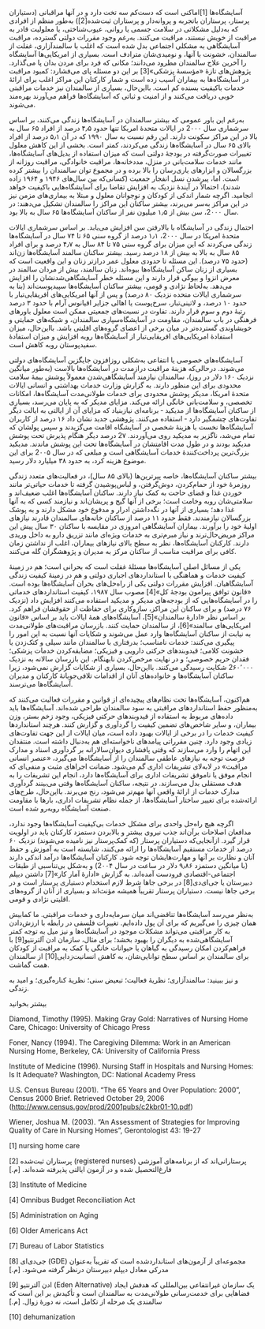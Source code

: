   آسایشگاه‌ها [1]اماکنی است که دست‌کم سه تخت دارد و در آنها مراقبانی (دستیاران پرستار، پرستاران باتجربه و پروانه‌دار و پرستاران ثبت‌شده[2]) به‌طور منظم از افرادی که به‌دلیل مشکلاتی در سلامت جسمی یا روانی، عیوب‌شناختی، یا معلولیت قادر به مراقبت از خویش نیستند، مراقبت می‌کنند. به‌رغم وجود مقررات دولتی گسترده، مراقبت آسایشگاهی به مشکلی اجتماعی بدل شده است که اغلب با سالمندآزاری، غفلت از سالمندان، خشونت با آنها، و نومیدی‌شان مترادف است. بسیاری از امریکایی‌ها آسایشگاه را آخرین علاج سالمندان مطرود می‌دانند؛ مکانی که فرد برای مردن بدان پا می‌گذارد. پژوهش‌های تازۀ «مؤسسۀ پزشکی»[3] بر این دو مسئله پای می‌فشارد: کمبود مراقبت در آسایشگاه‌ها به بیماران آسیب زده است و شمار کارکنان این مراکز اغلب برای ارائۀ خدمات باکیفیت بسنده کم است. بااین‌حال، بسیاری از سالمندان نیز خدمات مراقبتی خوبی دریافت می‌کنند و از امنیت و ثباتی که آسایشگاه‌ها فراهم می‌آورند بهره‌مند می‌شوند.

 به‌رغم این باور عمومی که بیشتر سالمندان در آسایشگاه‌ها زندگی می‌کنند، بر اساس سرشماری سال 2۰۰۰ در ایالات متحدهٔ امریکا تنها حدود ۴٫۵ درصد از افراد ۶۵ سال به بالا در این مراکز سکونت دارند. این رقم نسبت به سال ۱۹۹۰ که در آن ۵٫۱ درصد از افراد بالای ۶۵ سال در آسایشگاه‌ها زندگی می‌کردند، کمتر است. بخشی از این کاهش معلول تغییرات صورت‌گرفته در بودجهٔ دولتی است که میزان استفاده از بدیل‌های آسایشگاه‌ها، مانند خدمات سلامت‌بانی در منزل، مددخانه‌ها، مراقبت خانوادگی، مراقبت روزانه از بزرگسالان و ابزارهای یاری‌رسان را بالا برده و در مجموع توان سالمندان را بیشتر کرده است. اما، پیرشدن نسل انفجار جمعیت (کسانی‌که بین سال‌های ۱۹۴۶ و ۱۹۶۴ زاده شدند)، احتمالاً در آیندهٔ نزدیک به افزایش تقاضا برای آسایشگاه‌هایی باکیفیت خواهد انجامید. اگرچه شمار اندکی از کودکان و نوجوانان معلول و مبتلا به بیماری‌های مزمن نیز در این مراکز به‌سر می‌برند، بیشتر ساکنان این مراکز را سالمندان تشکیل می‌دهند: در سال 2۰۰۰، سن بیش از ۱٫۵ میلیون نفر از ساکنان آسایشگاه‌ها ۶۵ سال به بالا بود.

احتمال زندگی در آسایشگاه با بالارفتن سن افزایش می‌یابد. بر اساس سرشماری ایالات متحدهٔ امریکا در سال 2۰۰۰، ۱٫۱ درصد از گروه سنی ۶۵ تا ۷۴ سال در آسایشگاه‌ها زندگی می‌کردند که این میزان برای گروه سنی ۷۵ تا ۸۴ سال به ۴٫۷ درصد و برای افراد ۸۵ سال به بالا به بیش از ۱۸ درصد رسید. بیشتر ساکنان سالمند آسایشگاه‌ها زن‌اند (حدود ۷۵ درصد). این مسئله تا حدودی معلول عمر درازتر زنان و این واقعیت است که بسیاری از زنان ساکن آسایشگاه‌ها بیوه‌اند. زنان سالمند، بیش از مردان سالمند در معرض انزوا و بیوگی قرار دارند و این مسئله خطر آسایشگاهی‌شدنشان را افزایش می‌دهد. به‌لحاظ نژادی و قومی، بیشتر ساکنان آسایشگاه‌ها سپیدپوست‌اند (بنا به سرشماری ایالات متحده نزدیک ۸۰ درصد) و پس از آنها امریکایی‌های افریقایی‌تبار با حدود ۱۰ درصد، و لاتینی‌تبار، سرخ‌پوست یا اهالی جزایر اقیانوس آرام با حدود ۳ درصد رتبهٔ دوم و سوم قرار دارند. تفاوت در نسبت‌های جمعیتی ممکن است معلول باورهای فرهنگی در باب سالمندان، مقاومت در آسایشگاه‌سپاری سالمندان، و شبکه‌های حمایتی و خویشاوندی گسترده‌تر در میان برخی از اعضای گروه‌های اقلیتی باشد. بااین‌حال، میزان استفادۀ امریکایی‌های افریقایی‌تبار از آسایشگاه‌ها روبه افزایش و میزان استفادۀ سفیدپوستان روبه کاهش است.

آسایشگاه‌های خصوصی یا انتفاعی به‌شکلی روزافزون جایگزین آسایشگاه‌های دولتی می‌شوند. درحالی‌که هزینهٔ مراقبت درازمدت در آسایشگاه‌ها بالاست (به‌طور میانگین نزدیک ۱۶۰ دلار در روز)، سالمندان نیازمند آسایشگاهی‌شدن معمولاً پوشش بیمهٔ سلامت محدودی برای این منظور دارند. به گزارش وزارت خدمات بهداشتی و انسانی ایالات متحدهٔ امریکا، مدیکر پوشش محدودی برای خدمات طولانی‌مدت آسایشگاه‌ها، امکانات تخصصی، و سلامت‌بانی خانگی ارائه می‌کند. مزایای مدیکر که به پایان می‌رسد، بسیاری از ساکنان آسایشگاه‌ها از مدیکید ‐ برنامه‌ای نیازبنیاد که مزایای آن از ایالتی به ایالت دیگر تفاوت‌های چشمگیر دارد ‐ استفاده می‌کنند. پژوهشی جدید نشان داد ۱۶ درصد از کاربران آسایشگاه‌ها نخست با هزینۀ شخصی در آسایشگاه اقامت می‌گزیدند و سپس پولشان که تمام می‌شد، ناگزیر به مدیکید روی می‌آوردند. 2۷ درصد دیگر هنگام پذیرش تحت پوشش مدیکید بودند و در طول مدت اقامتشان در آسایشگاه‌ها تحت این پوشش ماندند. مدیکید بزرگ‌ترین پرداخت‌کنندۀ خدمات آسایشگاهی است و مبلغی که در سال 2۰۰۵ برای این موضوع هزینه کرد، به حدود ۳۸ میلیارد دلار رسید.

بیشتر ساکنان آسایشگاه‌ها، خاصه پیرترین‌ها (بالای ۸۵ سال)، در فعالیت‌های متعدد زندگی روزمرهٔ خود از حمام‌کردن، دوش‌گرفتن، و لباس‌پوشیدن گرفته تا خدمات حیاتی‌تر مانند خوردن غذا و قضای حاجت به کمک نیاز دارند. ساکنان آسایشگاه‌ها اغلب ضعیف‌اند و سلامتی‌شان روبه وخامت است؛ برخی از آنها گیج و پریشان‌اند و نیازمند کسی که به آنها غذا دهد؛ بسیاری از آنها در نگه‌داشتن ادرار و مدفوع خود مشکل دارند و به پوشک بزرگسالان نیازمندند. فقط حدود ۱۱ درصد از ساکنان خانه‌های سالمندان قادرند نیازهای اولیهٔ خود را برآورند. بیماران آسایشگاهی امروزی در مقایسه با ساکنان ۳۰ سال پیش این مراکز مریض‌حال‌ترند و نیاز مبرم‌تری به خدمات ویژه‌ای مانند تزریق دارو به داخل وریدی دارند. کارکنان آسایشگاه‌ها، نظر به سطح بالای نیازهای بیماران، اغلب از نداشتن زمان کافی برای مراقبت مناسب از ساکنان مرکز به مدیران و پژوهشگران گله می‌کنند.

 یکی از مسائل اصلی آسایشگاه‌ها مسئلهٔ غفلت است که بحرانی است؛ هم در زمینۀ کیفیت خدمات و هماهنگی با استانداردهای اجباری دولتی و هم در زمینۀ کیفیت زندگی آسایشگاهیان. افزایش مقررات دولتی یکی از راه‌حل‌های بحران آسایشگاه‌ها بوده است. «قانون توافق پیرامون بودجهٔ کل»[4] مصوب سال ۱۹۸۷، کیفیت استانداردهای خدماتی را در آسایشگاه‌هایی که از بودجه‌های مدیکر و مدیکید استفاده می‌کنند افزایش داد (نزدیک ۷۶ درصد) و برای ساکنان این مراکز، سازوکاری برای حفاظت از حقوقشان فراهم کرد. بر اساس نظر «ادارۀ سالمندان»[5]، آسایشگاه‌های همۀ ایالات باید بر اساس «قانون امریکایی‌های سالمند»[6]، از سالمندان حمایت کنند. بازرسان مراقبت‌های طولانی‌مدت به نیابت از ساکنان آسایشگاه‌ها وارد عمل می‌شوند و شکایات آنها نسبت به این امور را پیگیری می‌کنند: خدمات نامناسب؛ بدرفتاری با سالمندان مانند سیلی و کتک‌زدن یا خشونت کلامی؛ قیدوبندهای حرکتی دارویی و فیزیکی؛ مضایقه‌کردن خدمات پزشکی؛ فقدان حریم خصوصی؛ و در نهایت مرخص‌کردن نابهنگام. این بازرسان سالانه به نزدیک 2۶۰٬۰۰۰ شکایت رسیدگی می‌کنند. بااین‌حال، بسیاری از شکایات گزارش نمی‌شود، زیرا ساکنان آسایشگاه‌ها و خانواده‌های آنان از اقدامات تلافی‌جویانهٔ کارکنان و مدیران آسایشگاه‌ها می‌ترسند.

 هم‌اکنون، آسایشگاه‌ها تحت نظام‌های پیچیده‌ای از قوانین و مقررات فعالیت می‌کنند که به‌منظور حفظ استانداردهای مراقبتی به سود سالمندان طراحی شده‌اند. آسایشگاه‌ها باید داده‌های مربوط به استفاده از قیدوبندهای حرکتی فیزیکی، وجود زخم بستر، وزن بیماران، و سایر شاخص‌های تضمین کیفیت را گردآوری و گزارش کنند. هرچند استانداردها کیفیت خدمات را در برخی از ایالات بهبود داده است، میان ایالات از این جهت تفاوت‌های زیادی وجود دارد. چنین مقرراتی پیامدهای ناخواسته‌ای هم به‌دنبال داشته است. منتقدان این اتهام را وارد می‌سازند که وقتی پافشاری دیوان‌سالارانه بر گردآوری اسناد و مدارک فرصت توجه به نیازهای عاطفی سالمندان را از آسایشگاه‌ها می‌گیرد، «عنصر انسانی مراقبت» در لابه‌لای تشریفات اداری گم می‌شود. ضمانت اجراهای مثبت و منفی‌ای که انجام موفق یا ناموفق تشریفات اداری برای آسایشگاه‌ها دارد، انجام این تشریفات را به هدف مستقلی بدل می‌سازند. در نتیجه، ساکنان آسایشگاه‌ها وقتی می‌بینند گردآوری مدارک خدمات از ارائهٔ واقعی آنها مهم‌تر می‌شود، رنج می‌برند. بااین‌حال، طرح‌های ارائه‌شده برای تغییر ساختار آسایشگاه‌ها، از جمله نظام تشریفات اداری، بارها با مقاومت صنعت آسایشگاه روبه‌رو شده است. 

اگرچه هیچ راه‌حل واحدی برای مشکل خدمات بی‌کیفیت آسایشگاه‌ها وجود ندارد، مدافعان اصلاحات برآن‌اند جذب نیروی بیشتر و بالابردن دستمزد کارکنان باید در اولویت قرار گیرد. ازآنجایی‌که دستیاران پرستار (که کمک‌پرستار نیز نامیده می‌شوند) نزدیک ۶۰ درصد از خدمات مستقیم آسایشگاه‌ها را ارائه می‌کنند، شایسته است به آموزش و حفظ آنان و نظارت بر آنها و مهارت‌هایشان توجه شود. کارکنان آسایشگاه‌ها درآمد اندکی دارند (با میانگین دستمزد ۹٫۸۶ دلار در ساعت در سال 2۰۰۴) و به‌شکل بی‌تناسبی از طبقات اجتماعی-اقتصادی فرودست آمده‌اند. به گزارش «ادارهٔ آمار کار»[7] داشتن دیپلم دبیرستان یا جی‌ای‌دی[8] در برخی جاها شرط لازم استخدام دستیاری پرستار است و در برخی جاها نیست. دستیاران پرستار تقریباً همیشه مؤنث‌اند و بسیاری از آنان از گروه‌های اقلیتی نژادی و قومی.

 به‌نظر می‌رسد آسایشگاه‌ها تناقضی‌اند میان سرمایه‌داری و خدمات مراقبتی. ما کمابیش همان چیزی را می‌گیریم که برای آن پول داده‌ایم. تغییرات فلسفی در رابطه با ارزش‌دادن به کار مراقبتی می‌تواند مشکلات موجود در آسایشگاه‌ها و نیز میل به توجه کمتر آسایشگاهی‌شده به دیگران را بهبود بخشد؛ برای مثال، سازمان ادن آلترنتیو[9] با فراهم‌کردن امکان رسیدگی به گیاهان یا حیوانات خانگی یا کمک به مراقبت از کودکان برای سالمندان بر اساس سطح توانایی‌شان، به کاهش انسانیت‌زدایی[10] از سالمندان همت گماشت.

 

و نیز ببینید: سالمندآزاری؛ نظریهٔ فعالیت؛ تبعیض سنی؛ نظریهٔ کناره‌گیری؛ و امید به زندگی.

بیشتر بخوانید

Diamond, Timothy (1995). Making Gray Gold: Narratives of Nursing Home Care, Chicago: University of Chicago Press

Foner, Nancy (1994). The Caregiving Dilemma: Work in an American Nursing Home, Berkeley, CA: University of California Press

Institute of Medicine (1996). Nursing Staff in Hospitals and Nursing Homes: Is It Adequate? Washington, DC: National Academy Press

U.S. Census Bureau (2001). “The 65 Years and Over Population: 2000”, Census 2000 Brief. Retrieved October 29, 2006 (http://www.census.gov/prod/2001pubs/c2kbr01-10.pdf)

Wiener, Joshua M. (2003). “An Assessment of Strategies for Improving Quality of Care in Nursing Homes”, Gerontologist 43: 19-27

 [1] nursing home care 

[2] پرستاران ثبت‌شده (registered nurses) پرستارانی‌اند که از برنامه‌های آموزشی فارغ‌التحصیل شده و در آزمون ایالتی پذیرفته شده‌اند. [م.]

[3] Institute of Medicine

[4] Omnibus Budget Reconciliation Act

 [5] Administration on Aging

[6] Older Americans Act

[7] Bureau of Labor Statistics

[8] جی‌دی‌ای (GDE) مجموعه‌ای از آزمون‌های استانداردشده است که تقریباً به‌عنوان مدرکی معادل دیپلم دبیرستان درنظر گرفته می‌شود. [م.]

 [9] ادن آلترنتیو (Eden Alternative) یک سازمان غیرانتفاعی بین‌المللی که هدفش ایجاد فضاهایی برای خدمت‌رسانی طولانی‌مدت به سالمندان است و تأکیدش بر این است که سالمندی یک مرحله از تکامل است، نه دورهٔ زوال. [م.]

 [10] dehumanization

 

 

 

 